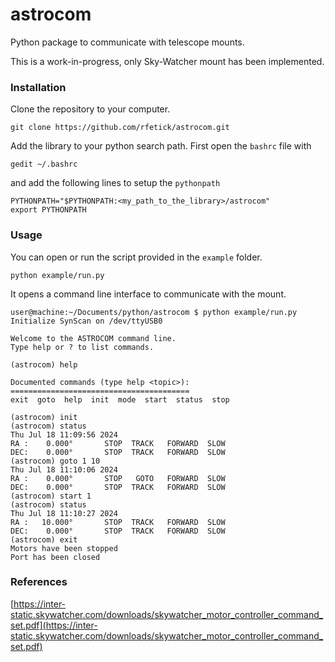 # astrocom
Python package to communicate with telescope mounts.

This is a work-in-progress, only Sky-Watcher mount has been implemented.

### Installation

Clone the repository to your computer.
```
git clone https://github.com/rfetick/astrocom.git
```

Add the library to your python search path. First open the `bashrc` file with
```
gedit ~/.bashrc
```
and add the following lines to setup the `pythonpath`
```
PYTHONPATH="$PYTHONPATH:<my_path_to_the_library>/astrocom"
export PYTHONPATH
```

### Usage

You can open or run the script provided in the `example` folder.
```
python example/run.py
```
It opens a command line interface to communicate with the mount.
```
user@machine:~/Documents/python/astrocom $ python example/run.py 
Initialize SynScan on /dev/ttyUSB0

Welcome to the ASTROCOM command line.
Type help or ? to list commands.

(astrocom) help

Documented commands (type help <topic>):
========================================
exit  goto  help  init  mode  start  status  stop

(astrocom) init
(astrocom) status
Thu Jul 18 11:09:56 2024
RA :    0.000°       STOP  TRACK   FORWARD  SLOW
DEC:    0.000°       STOP  TRACK   FORWARD  SLOW
(astrocom) goto 1 10
Thu Jul 18 11:10:06 2024
RA :    0.000°       STOP   GOTO   FORWARD  SLOW
DEC:    0.000°       STOP  TRACK   FORWARD  SLOW
(astrocom) start 1
(astrocom) status
Thu Jul 18 11:10:27 2024
RA :   10.000°       STOP  TRACK   FORWARD  SLOW
DEC:    0.000°       STOP  TRACK   FORWARD  SLOW
(astrocom) exit
Motors have been stopped
Port has been closed
```

### References

[https://inter-static.skywatcher.com/downloads/skywatcher_motor_controller_command_set.pdf](https://inter-static.skywatcher.com/downloads/skywatcher_motor_controller_command_set.pdf)

